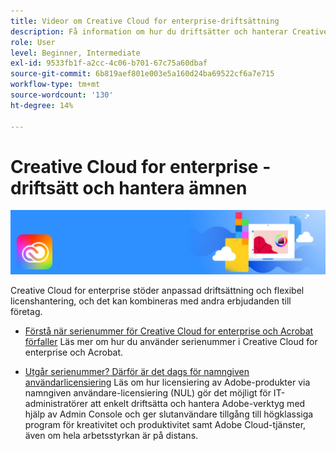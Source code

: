 ```yaml
---
title: Videor om Creative Cloud for enterprise-driftsättning
description: Få information om hur du driftsätter och hanterar Creative Cloud for enterprise-program
role: User
level: Beginner, Intermediate
exl-id: 9533fb1f-a2cc-4c06-b701-67c75a60dbaf
source-git-commit: 6b819aef801e003e5a160d24ba69522cf6a7e715
workflow-type: tm+mt
source-wordcount: '130'
ht-degree: 14%

---
```


# Creative Cloud for enterprise - driftsätt och hantera ämnen

![Creative Cloud Hero Image](../assets/CCEbanner.png)

Creative Cloud for enterprise stöder anpassad driftsättning och flexibel licenshantering, och det kan kombineras med andra erbjudanden till företag.

* [Förstå när serienummer för Creative Cloud for enterprise och Acrobat förfaller](cceserial.md)
Läs mer om hur du använder serienummer i Creative Cloud for enterprise och Acrobat.

* [Utgår serienummer? Därför är det dags för namngiven användarlicensiering](nameduserlicensing.md)
Läs om hur licensiering av Adobe-produkter via namngiven användare-licensiering (NUL) gör det möjligt för IT-administratörer att enkelt driftsätta och hantera Adobe-verktyg med hjälp av Admin Console och ger slutanvändare tillgång till högklassiga program för kreativitet och produktivitet samt Adobe Cloud-tjänster, även om hela arbetsstyrkan är på distans.
